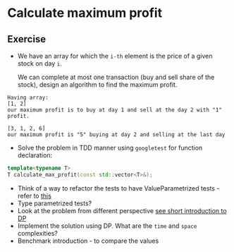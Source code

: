 # Calculate maximum profit

## Exercise
* We have an array for which the `i-th` element is the price 
of a given stock on day `i`.
   
   We can complete at most one transaction (buy and sell share of the stock), 
   design an algorithm to find the maximum profit.
   
```text
Having array:
[1, 2]
our maximum profit is to buy at day 1 and sell at the day 2 with "1" profit.
```

```text
[3, 1, 2, 6]
our maximum profit is "5" buying at day 2 and selling at the last day
```

* Solve the problem in TDD manner using `googletest` for function declaration:
```cpp
template<typename T>
T calculate_max_profit(const std::vector<T>&);
```
* Think of a way to refactor the tests to have ValueParametrized tests - refer to 
[this](https://github.com/google/googletest/blob/master/googletest/docs/advanced.md)
* Type parametrized tests?
* Look at the problem from different perspective [see short introduction to DP](../introductions/dynamic_programming/slides.md)
* Implement the solution using DP. What are the `time` and `space` complexities?
* Benchmark introduction - to compare the values